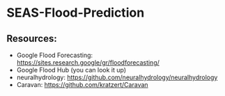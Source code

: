 # SEAS-Flood-Prediction

## Resources:

* Google Flood Forecasting: https://sites.research.google/gr/floodforecasting/
* Google Flood Hub (you can look it up)
* neuralhydrology: https://github.com/neuralhydrology/neuralhydrology
* Caravan: https://github.com/kratzert/Caravan
